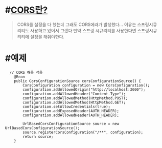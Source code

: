 # #[CORS란?](https://github.com/whitewise95/TIL/blob/main/Security/CORS%EB%9E%80%3F.md)
> CORS를 설정을 다 했는데 그래도 CORS에러가 발생했다... 이유는 스프링시큐리티도 사용하고 있어서 그랬다 만약 스프링 시큐리티를 사용한다면 스프링시큐리티에 설정을 해줘야한다.

# #예제
```
  // CORS 허용 적용
    @Bean
    public CorsConfigurationSource corsConfigurationSource() {
        CorsConfiguration configuration = new CorsConfiguration();
        configuration.addAllowedOrigin("http://localhost:3000");
        configuration.addAllowedHeader("Content-Type");
        configuration.addAllowedMethod(HttpMethod.POST);
        configuration.addAllowedMethod(HttpMethod.GET);
        configuration.setAllowCredentials(true);
        configuration.addExposedHeader(AUTH_HEADER);
        configuration.addAllowedHeader(AUTH_HEADER);

        UrlBasedCorsConfigurationSource source = new UrlBasedCorsConfigurationSource();
        source.registerCorsConfiguration("/**", configuration);
        return source;
    }
```
